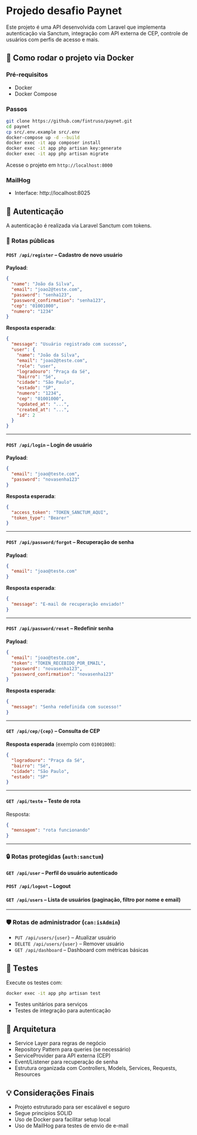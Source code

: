 # Projedo desafio Paynet

Este projeto é uma API desenvolvida com Laravel que implementa autenticação via Sanctum, integração com API externa de CEP, controle de usuários com perfis de acesso e mais.

## 🐳 Como rodar o projeto via Docker

### Pré-requisitos

- Docker
- Docker Compose

### Passos

```bash
git clone https://github.com/fintruso/paynet.git
cd paynet
cp src/.env.example src/.env
docker-compose up -d --build
docker exec -it app composer install
docker exec -it app php artisan key:generate
docker exec -it app php artisan migrate
```

Acesse o projeto em `http://localhost:8000`

### MailHog

- Interface: http://localhost:8025

## 🔐 Autenticação

A autenticação é realizada via Laravel Sanctum com tokens.

### 📌 Rotas públicas

#### `POST /api/register` – Cadastro de novo usuário

**Payload**:

```json
{
  "name": "João da Silva",
  "email": "joao2@teste.com",
  "password": "senha123",
  "password_confirmation": "senha123",
  "cep": "01001000",
  "numero": "1234"
}
```

**Resposta esperada**:

```json
{
  "message": "Usuário registrado com sucesso",
  "user": {
    "name": "João da Silva",
    "email": "joao2@teste.com",
    "role": "user",
    "logradouro": "Praça da Sé",
    "bairro": "Sé",
    "cidade": "São Paulo",
    "estado": "SP",
    "numero": "1234",
    "cep": "01001000",
    "updated_at": "...",
    "created_at": "...",
    "id": 2
  }
}
```

---

#### `POST /api/login` – Login de usuário

**Payload**:

```json
{
  "email": "joao@teste.com",
  "password": "novasenha123"
}
```

**Resposta esperada**:

```json
{
  "access_token": "TOKEN_SANCTUM_AQUI",
  "token_type": "Bearer"
}
```

---

#### `POST /api/password/forgot` – Recuperação de senha

**Payload**:

```json
{
  "email": "joao@teste.com"
}
```

**Resposta esperada**:

```json
{
  "message": "E-mail de recuperação enviado!"
}
```

---

#### `POST /api/password/reset` – Redefinir senha

**Payload**:

```json
{
  "email": "joao@teste.com",
  "token": "TOKEN_RECEBIDO_POR_EMAIL",
  "password": "novasenha123",
  "password_confirmation": "novasenha123"
}
```

**Resposta esperada**:

```json
{
  "message": "Senha redefinida com sucesso!"
}
```

---

#### `GET /api/cep/{cep}` – Consulta de CEP

**Resposta esperada** (exemplo com `01001000`):

```json
{
  "logradouro": "Praça da Sé",
  "bairro": "Sé",
  "cidade": "São Paulo",
  "estado": "SP"
}
```

---

#### `GET /api/teste` – Teste de rota

Resposta:

```json
{
  "mensagem": "rota funcionando"
}
```

---

### 🔒 Rotas protegidas (`auth:sanctum`)

#### `GET /api/user` – Perfil do usuário autenticado  
#### `POST /api/logout` – Logout  
#### `GET /api/users` – Lista de usuários (paginação, filtro por nome e email)

---

### 🛡️ Rotas de administrador (`can:isAdmin`)

- `PUT /api/users/{user}` – Atualizar usuário
- `DELETE /api/users/{user}` – Remover usuário
- `GET /api/dashboard` – Dashboard com métricas básicas

## 🧪 Testes

Execute os testes com:

```bash
docker exec -it app php artisan test
```

- Testes unitários para serviços
- Testes de integração para autenticação

## 🧱 Arquitetura

- Service Layer para regras de negócio
- Repository Pattern para queries (se necessário)
- ServiceProvider para API externa (CEP)
- Event/Listener para recuperação de senha
- Estrutura organizada com Controllers, Models, Services, Requests, Resources

## 💡 Considerações Finais

- Projeto estruturado para ser escalável e seguro
- Segue princípios SOLID
- Uso de Docker para facilitar setup local
- Uso de MailHog para testes de envio de e-mail